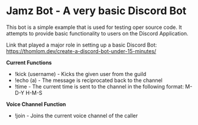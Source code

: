 # Jamz Bot - A very basic Discord Bot

This bot is a simple example that is used for testing oper source code. It attempts to provide basic functionality to users on the Discord Application. 

Link that played a major role in setting up a basic Discord Bot: https://thomlom.dev/create-a-discord-bot-under-15-minutes/

**Current Functions**
- !kick (username) - Kicks the given user from the guild
- !echo (a) - The message is reciprocated back to the channel
- !time - The current time is sent to the channel in the following format: M-D-Y H-M-S

**Voice Channel Function**
- !join - Joins the current voice channel of the caller
